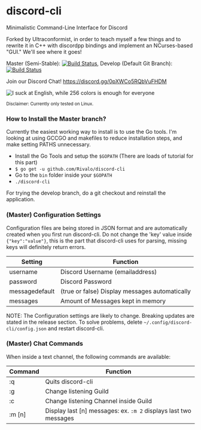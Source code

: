 # discord-cli
Minimalistic Command-Line Interface for Discord

Forked by Ultraconformist, in order to teach myself a few things and to rewrite it in C++ with discordpp bindings and implement an NCurses-based "GUI." We'll see where it goes!

Master (Semi-Stable): [![Build Status](https://travis-ci.org/Rivalo/discord-cli.svg?branch=master)](https://travis-ci.org/Rivalo/discord-cli), Develop (Default Git Branch): [![Build Status](https://travis-ci.org/Rivalo/discord-cli.svg?branch=develop)](https://travis-ci.org/Rivalo/discord-cli)

Join our Discord Chat! https://discord.gg/0pXWCo5RQbVuFHDM

![I suck at English, while 256 colors is enough for everyone](screenshot.png)

<sub>Disclaimer: Currently only tested on Linux.</sub>

### How to Install the Master branch?
Currently the easiest working way to install is to use the Go tools. I'm looking at using GCCGO and makefiles to reduce installation steps, and make setting PATHS unnecessary.
* Install the Go Tools and setup the `$GOPATH` (There are loads of tutorial for this part)
* `$ go get -u github.com/Rivalo/discord-cli`
* Go to the `bin` folder inside your `$GOPATH`
* `./discord-cli`

For trying the develop branch, do a git checkout and reinstall the application.

### (Master) Configuration Settings
Configuration files are being stored in JSON format and are automatically created when you first run discord-cli. Do not change the 'key' value inside `{"key":"value"}`, this is the part that discord-cli uses for parsing, missing keys will definitely return errors.

| Setting       | Function         |
| ------------- |-------------|
| username      | Discord Username (emailaddress) |
| password      | Discord Password |
| messagedefault| (true or false) Display messages automatically|
| messages   | Amount of Messages kept in memory |

NOTE: The Configuration settings are likely to change. Breaking updates are stated in the release section. To solve problems, delete `~/.config/discord-cli/config.json` and restart discord-cli.

### (Master) Chat Commands
When inside a text channel, the following commands are available:

| Command       | Function         |
| ------------- |-------------|
| :q      | Quits discord-cli |
| :g      | Change listening Guild|
| :c      | Change listening Channel inside Guild |
| :m [n]      | Display last [n] messages: ex. `:m 2` displays last two messages |

